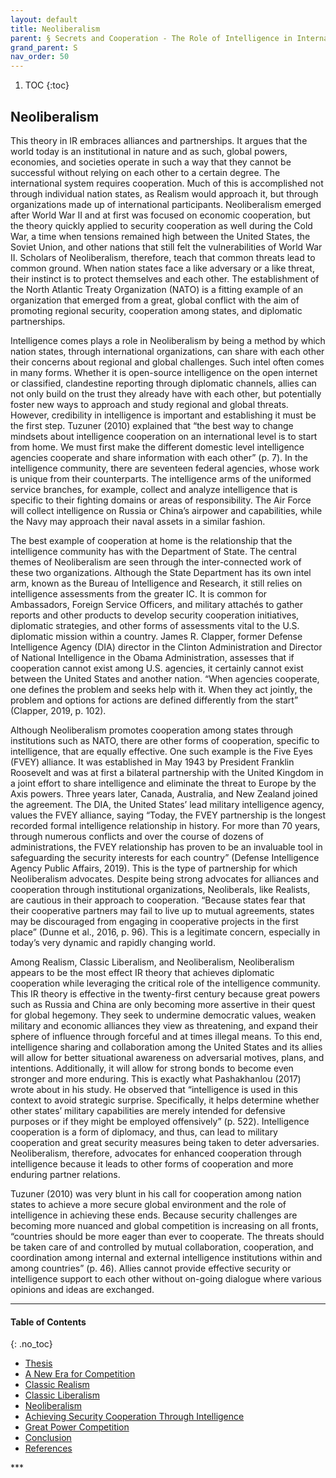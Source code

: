 ```yaml
---
layout: default
title: Neoliberalism  
parent: § Secrets and Cooperation - The Role of Intelligence in International Relations Theory  
grand_parent: S
nav_order: 50 
---
```

<style>
.dont-break-out {
  /* These are technically the same, but use both */
  overflow-wrap: break-word;
  word-wrap: break-word;

     -ms-word-break: break-all;
  /* This is the dangerous one in WebKit, as it breaks things wherever */
  word-break: break-all;
  /* Instead use this non-standard one: */
  word-break: break-word;
}

.youtube-container {
    position: relative;
    width: 100%;
    height: 0;
    padding-bottom: 56.25%;
}
.youtube-video {
    position: absolute;
    top: 0;
    left: 0;
    width: 100%;
    height: 100%;
}

</style>

<div class="dont-break-out" markdown="1">

1. TOC
{:toc}

## Neoliberalism
This theory in IR embraces alliances and partnerships. It argues that the world today is an institutional in nature and as such, global powers, economies, and societies operate in such a way that they cannot be successful without relying on each other to a certain degree. The international system requires cooperation. Much of this is accomplished not through individual nation states, as Realism would approach it, but through organizations made up of international participants. Neoliberalism emerged after World War II and at first was focused on economic cooperation, but the theory quickly applied to security cooperation as well during the Cold War, a time when tensions remained high between the United States, the Soviet Union, and other nations that still felt the vulnerabilities of World War II. Scholars of Neoliberalism, therefore, teach that common threats lead to common ground. When nation states face a like adversary or a like threat, their instinct is to protect themselves and each other. The establishment of the North Atlantic Treaty Organization (NATO) is a fitting example of an organization that emerged from a great, global conflict with the aim of promoting regional security, cooperation among states, and diplomatic partnerships.

Intelligence comes plays a role in Neoliberalism by being a method by which nation states, through international organizations, can share with each other their concerns about regional and global challenges. Such intel often comes in many forms. Whether it is open-source intelligence on the open internet or classified, clandestine reporting through diplomatic channels, allies can not only build on the trust they already have with each other, but potentially foster new ways to approach and study regional and global threats. However, credibility in intelligence is important and establishing it must be the first step. Tuzuner (2010) explained that “the best way to change mindsets about intelligence cooperation on an international level is to start from home. We must first make the different domestic level intelligence agencies cooperate and share information with each other” (p. 7). In the intelligence community, there are seventeen federal agencies, whose work is unique from their counterparts. The intelligence arms of the uniformed service branches, for example, collect and analyze intelligence that is specific to their fighting domains or areas of responsibility. The Air Force will collect intelligence on Russia or China’s airpower and capabilities, while the Navy may approach their naval assets in a similar fashion.

The best example of cooperation at home is the relationship that the intelligence community has with the Department of State. The central themes of Neoliberalism are seen through the inter-connected work of these two organizations. Although the State Department has its own intel arm, known as the Bureau of Intelligence and Research, it still relies on intelligence assessments from the greater IC. It is common for Ambassadors, Foreign Service Officers, and military attachés to gather reports and other products to develop security cooperation initiatives, diplomatic strategies, and other forms of assessments vital to the U.S. diplomatic mission within a country. James R. Clapper, former Defense Intelligence Agency (DIA) director in the Clinton Administration and Director of National Intelligence in the Obama Administration, assesses that if cooperation cannot exist among U.S. agencies, it certainly cannot exist between the United States and another nation. “When agencies cooperate, one defines the problem and seeks help with it. When they act jointly, the problem and options for actions are defined differently from the start” (Clapper, 2019, p. 102).

Although Neoliberalism promotes cooperation among states through institutions such as NATO, there are other forms of cooperation, specific to intelligence, that are equally effective. One such example is the Five Eyes (FVEY) alliance. It was established in May 1943 by President Franklin Roosevelt and was at first a bilateral partnership with the United Kingdom in a joint effort to share intelligence and eliminate the threat to Europe by the Axis powers. Three years later, Canada, Australia, and New Zealand joined the agreement. The DIA, the United States’ lead military intelligence agency, values the FVEY alliance, saying “Today, the FVEY partnership is the longest recorded formal intelligence relationship in history. For more than 70 years, through numerous conflicts and over the course of dozens of administrations, the FVEY relationship has proven to be an invaluable tool in safeguarding the security interests for each country” (Defense Intelligence Agency Public Affairs, 2019). This is the type of partnership for which Neoliberalism advocates. Despite being strong advocates for alliances and cooperation through institutional organizations, Neoliberals, like Realists, are cautious in their approach to cooperation. “Because states fear that their cooperative partners may fail to live up to mutual agreements, states may be discouraged from engaging in cooperative projects in the first place” (Dunne et al., 2016, p. 96). This is a legitimate concern, especially in today’s very dynamic and rapidly changing world.

Among Realism, Classic Liberalism, and Neoliberalism, Neoliberalism appears to be the most effect IR theory that achieves diplomatic cooperation while leveraging the critical role of the intelligence community. This IR theory is effective in the twenty-first century because great powers such as Russia and China are only becoming more assertive in their quest for global hegemony. They seek to undermine democratic values, weaken military and economic alliances they view as threatening, and expand their sphere of influence through forceful and at times illegal means. To this end, intelligence sharing and collaboration among the United States and its allies will allow for better situational awareness on adversarial motives, plans, and intentions. Additionally, it will allow for strong bonds to become even stronger and more enduring. This is exactly what Pashakhanlou (2017) wrote about in his study. He observed that “intelligence is used in this context to avoid strategic surprise. Specifically, it helps determine whether other states’ military capabilities are merely intended for defensive purposes or if they might be employed offensively” (p. 522). Intelligence cooperation is a form of diplomacy, and thus, can lead to military cooperation and great security measures being taken to deter adversaries. Neoliberalism, therefore, advocates for enhanced cooperation through intelligence because it leads to other forms of cooperation and more enduring partner relations.

Tuzuner (2010) was very blunt in his call for cooperation among nation states to achieve a more secure global environment and the role of intelligence in achieving these ends. Because security challenges are becoming more nuanced and global competition is increasing on all fronts, “countries should be more eager than ever to cooperate. The threats should be taken care of and controlled by mutual collaboration, cooperation, and coordination among internal and external intelligence institutions within and among countries” (p. 46). Allies cannot provide effective security or intelligence support to each other without on-going dialogue where various opinions and ideas are exchanged.

***

#### Table of Contents
{: .no_toc}

<ul><li> <a href="/docs/S/Secrets-and-Cooperation-The-Role-of-Intelligence-in-International-Relations-Theory-1/">
Thesis</a></li><li> <a href="/docs/S/Secrets-and-Cooperation-The-Role-of-Intelligence-in-International-Relations-Theory-2/">
A New Era for Competition</a></li><li> <a href="/docs/S/Secrets-and-Cooperation-The-Role-of-Intelligence-in-International-Relations-Theory-3/">
Classic Realism</a></li><li> <a href="/docs/S/Secrets-and-Cooperation-The-Role-of-Intelligence-in-International-Relations-Theory-4/">
Classic Liberalism</a></li><li> <a href="/docs/S/Secrets-and-Cooperation-The-Role-of-Intelligence-in-International-Relations-Theory-5/">
Neoliberalism</a></li><li> <a href="/docs/S/Secrets-and-Cooperation-The-Role-of-Intelligence-in-International-Relations-Theory-6/">
Achieving Security Cooperation Through Intelligence</a></li><li> <a href="/docs/S/Secrets-and-Cooperation-The-Role-of-Intelligence-in-International-Relations-Theory-7/">
Great Power Competition</a></li><li> <a href="/docs/S/Secrets-and-Cooperation-The-Role-of-Intelligence-in-International-Relations-Theory-8/">
Conclusion</a></li><li> <a href="/docs/S/Secrets-and-Cooperation-The-Role-of-Intelligence-in-International-Relations-Theory-9/">
References</a></li></ul>
***

</div>
